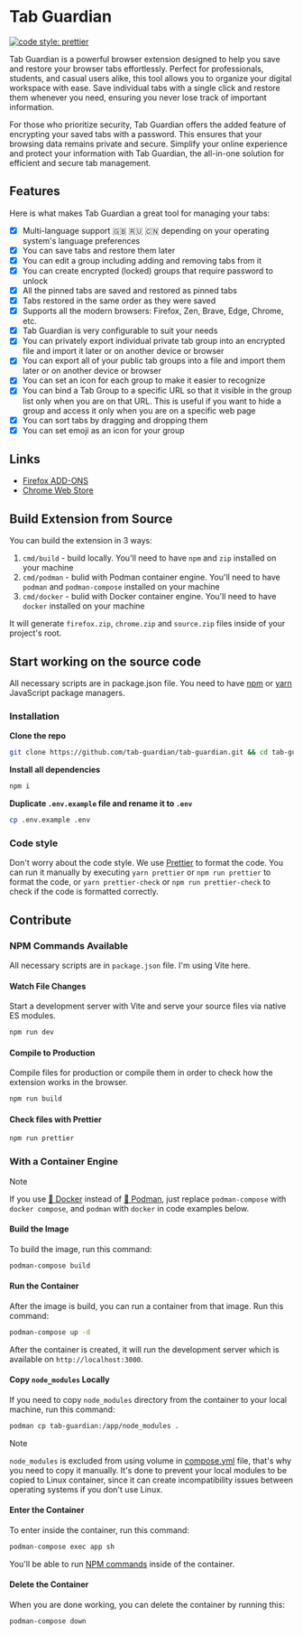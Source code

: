 # Tab Guardian
[![code style: prettier](https://img.shields.io/badge/code_style-prettier-ff69b4.svg?style=flat-square)](https://github.com/prettier/prettier)

Tab Guardian is a powerful browser extension designed to help you save and restore your browser tabs effortlessly. Perfect for professionals, students, and casual users alike, this tool allows you to organize your digital workspace with ease. Save individual tabs with a single click and restore them whenever you need, ensuring you never lose track of important information.

For those who prioritize security, Tab Guardian offers the added feature of encrypting your saved tabs with a password. This ensures that your browsing data remains private and secure. Simplify your online experience and protect your information with Tab Guardian, the all-in-one solution for efficient and secure tab management.

## Features
Here is what makes Tab Guardian a great tool for managing your tabs:

- [x] Multi-language support 🇬🇧 🇷🇺 🇨🇳 depending on your operating system's language preferences
- [x] You can save tabs and restore them later
- [x] You can edit a group including adding and removing tabs from it
- [x] You can create encrypted (locked) groups that require password to unlock
- [x] All the pinned tabs are saved and restored as pinned tabs
- [x] Tabs restored in the same order as they were saved
- [x] Supports all the modern browsers: Firefox, Zen, Brave, Edge, Chrome, etc.
- [x] Tab Guardian is very configurable to suit your needs
- [x] You can privately export individual private tab group into an encrypted file and import it later or on another device or browser
- [x] You can export all of your public tab groups into a file and import them later or on another device or browser
- [x] You can set an icon for each group to make it easier to recognize
- [x] You can bind a Tab Group to a specific URL so that it visible in the group list only when you are on that URL. This is useful if you want to hide a group and access it only when you are on a specific web page
- [x] You can sort tabs by dragging and dropping them
- [x] You can set emoji as an icon for your group

## Links
- [Firefox ADD-ONS](https://addons.mozilla.org/firefox/addon/tab-guardian/)
- [Chrome Web Store](https://chromewebstore.google.com/detail/tab-guardian/kjdklkfpliphcbnphmfhalllclfieojp)

## Build Extension from Source
You can build the extension in 3 ways:
1. `cmd/build` - build locally. You'll need to have `npm` and `zip` installed on your machine
2. `cmd/podman` - bulid with Podman container engine. You'll need to have `podman` and `podman-compose` installed on your machine
3. `cmd/docker` - bulid with Docker container engine. You'll need to have `docker` installed on your machine

It will generate `firefox.zip`, `chrome.zip` and `source.zip` files inside of your project's root.

## Start working on the source code
All necessary scripts are in package.json file. You need to have [npm](https://www.npmjs.com/) or [yarn](https://yarnpkg.com/lang/en/) JavaScript package managers.

### Installation
**Clone the repo**
```bash
git clone https://github.com/tab-guardian/tab-guardian.git && cd tab-guardian
```

**Install all dependencies**
```bash
npm i
```

**Duplicate `.env.example` file and rename it to `.env`**
```bash
cp .env.example .env
```

### Code style
Don't worry about the code style. We use [Prettier](https://prettier.io/) to format the code. You can run it manually by executing `yarn prettier` or `npm run prettier` to format the code, or `yarn prettier-check` or `npm run prettier-check` to check if the code is formatted correctly.

## Contribute
### NPM Commands Available
All necessary scripts are in `package.json` file. I'm using Vite here.

#### Watch File Changes
Start a development server with Vite and serve your source files via native ES modules.
```bash
npm run dev
```

#### Compile to Production
Compile files for production or compile them in order to check how the extension works in the browser.
```bash
npm run build
```

#### Check files with Prettier
```bash
npm run prettier
```

### With a Container Engine
> [!NOTE]
> If you use [🐳 Docker](https://app.docker.com/) instead of [🦦 Podman](https://podman.io/), just replace `podman-compose` with `docker compose`, and `podman` with `docker` in code examples below.

#### Build the Image
To build the image, run this command:
```bash
podman-compose build
```

#### Run the Container
After the image is build, you can run a container from that image. Run this command:
```bash
podman-compose up -d
```

After the container is created, it will run the development server which is available on `http://localhost:3000`.

#### Copy `node_modules` Locally
If you need to copy `node_modules` directory from the container to your local machine, run this command:
```bash
podman cp tab-guardian:/app/node_modules .
```

> [!NOTE]
> `node_modules` is excluded from using volume in [compose.yml](compose.yml) file, that's why you need to copy it manually. It's done to prevent your local modules to be copied to Linux container, since it can create incompatibility issues between operating systems if you don't use Linux.

#### Enter the Container
To enter inside the container, run this command:
```bash
podman-compose exec app sh
```

You'll be able to run [NPM commands](#npm-commands-available) inside of the container.

#### Delete the Container
When you are done working, you can delete the container by running this:
```bash
podman-compose down
```
